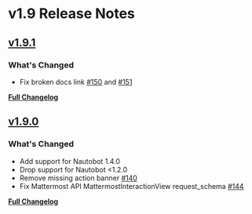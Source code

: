<!-- markdownlint-disable MD024 -->
# v1.9 Release Notes

## [v1.9.1](https://github.com/nautobot/nautobot-app-chatops/releases/tag/v1.9.1)

### What's Changed

* Fix broken docs link [#150](https://github.com/nautobot/nautobot-app-chatops/pull/150) and [#151](https://github.com/nautobot/nautobot-app-chatops/pull/151)

[**Full Changelog**](https://github.com/nautobot/nautobot-app-chatops/compare/v1.9.0...v1.9.1)

## [v1.9.0](https://github.com/nautobot/nautobot-app-chatops/releases/tag/v1.9.0)

### What's Changed

* Add support for Nautobot 1.4.0
* Drop support for Nautobot <1.2.0
* Remove missing action banner [#140](https://github.com/nautobot/nautobot-app-chatops/pull/140)
* Fix Mattermost API MattermostInteractionView request_schema [#144](https://github.com/nautobot/nautobot-app-chatops/pull/144)

[**Full Changelog**](https://github.com/nautobot/nautobot-app-chatops/compare/v1.8.0...v1.9.0)
